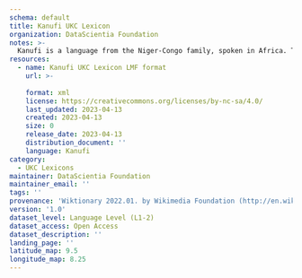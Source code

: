```yaml
---
schema: default
title: Kanufi UKC Lexicon
organization: DataScientia Foundation
notes: >-
  Kanufi is a language from the Niger-Congo family, spoken in Africa. The UKC Lexicon of Kanufi is represented as a lexico-semantic network. It consists of words, word senses, synsets, as well as sense-level and synset-level relationships.
resources:
  - name: Kanufi UKC Lexicon LMF format
    url: >-
      
    format: xml
    license: https://creativecommons.org/licenses/by-nc-sa/4.0/
    last_updated: 2023-04-13
    created: 2023-04-13
    size: 0
    release_date: 2023-04-13
    distribution_document: ''
    language: Kanufi
category:
  - UKC Lexicons
maintainer: DataScientia Foundation
maintainer_email: ''
tags: ''
provenance: 'Wiktionary 2022.01. by Wikimedia Foundation (http://en.wiktionary.org); Princeton WordNet 2.1 by Princeton University (https://wordnet.princeton.edu)'
version: '1.0'
dataset_level: Language Level (L1-2)
dataset_access: Open Access
dataset_description: ''
landing_page: ''
latitude_map: 9.5
longitude_map: 8.25
---
```

